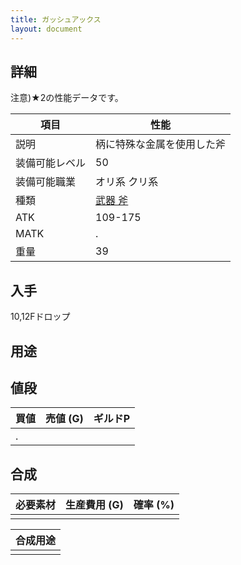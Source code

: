 ```yaml
---
title: ガッシュアックス
layout: document
---
```

## 詳細

注意)★2の性能データです。

|項目|性能|
|---|---|
|説明|柄に特殊な金属を使用した斧|
|装備可能レベル|50|
|装備可能職業|オリ系 クリ系|
|種類|[武器 斧](武器(斧))|
|ATK|109-175|
|MATK|.|
|重量|39|

## 入手

10,12Fドロップ

## 用途

## 値段

|買値|売値 (G)|ギルドP|
|---|---|---|
|.|||
	

## 合成

|必要素材|生産費用 (G)|確率 (%)|
|---|---|---|
||||

|合成用途|
|---|
||